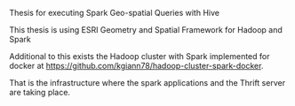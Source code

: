 Thesis for executing Spark Geo-spatial Queries with Hive

This thesis is using ESRI Geometry and Spatial Framework for Hadoop and Spark

Additional to this exists the Hadoop cluster with Spark implemented for docker at https://github.com/kgiann78/hadoop-cluster-spark-docker.

That is the infrastructure where the spark applications and the Thrift server are taking place.
